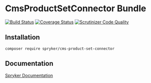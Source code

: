 # CmsProductSetConnector Bundle
[![Build Status](https://travis-ci.org/spryker/CmsProductSetConnector.svg)](https://travis-ci.org/spryker/CmsProductSetConnector)
[![Coverage Status](https://coveralls.io/repos/github/spryker/CmsProductSetConnector/badge.svg)](https://coveralls.io/github/spryker/CmsProductSetConnector)
[![Scrutinizer Code Quality](https://scrutinizer-ci.com/g/spryker/CmsProductSetConnector/badges/quality-score.png?b=master)](https://scrutinizer-ci.com/g/spryker/CmsProductSetConnector/?branch=master)

## Installation

```
composer require spryker/cms-product-set-connector
```

## Documentation

[Spryker Documentation](https://spryker.github.io)
